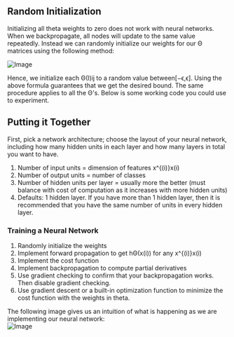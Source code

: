 ## Random Initialization ##
Initializing all theta weights to zero does not work with neural networks. When we backpropagate, all nodes will update to the same value repeatedly. Instead we can randomly initialize our weights for our Θ matrices using the following method:

![Image](https://github.com/Vranjan7077/Coursera-Machine-Learning-/blob/master/Machine_Learning_CRA/Week%205/random%20initialize.png?raw=true)

Hence, we initialize each Θ(l)ij to a random value between[−ϵ,ϵ]. Using the above formula guarantees that we get the desired bound. The same procedure applies to all the Θ's. Below is some working code you could use to experiment.


## Putting it Together ## 
First, pick a network architecture; choose the layout of your neural network, including how many hidden units in each layer and how many layers in total you want to have.

1)  Number of input units = dimension of features x^{(i)}x(i) <br/>
2)  Number of output units = number of classes <br/>
3)  Number of hidden units per layer = usually more the better (must balance with cost of computation as it increases with more hidden units) <br/>
4)  Defaults: 1 hidden layer. If you have more than 1 hidden layer, then it is recommended that you have the same number of units in every hidden layer.

### Training a Neural Network ###

1)  Randomly initialize the weights <br/>
2)  Implement forward propagation to get hΘ(x(i)) for any x^{(i)}x(i) <br/>
3)  Implement the cost function <br/>
4)  Implement backpropagation to compute partial derivatives <br/>
5)  Use gradient checking to confirm that your backpropagation works. Then disable gradient checking. <br/>
6)  Use gradient descent or a built-in optimization function to minimize the cost function with the weights in theta.

The following image gives us an intuition of what is happening as we are implementing our neural network:<br/>
![Image](https://github.com/Vranjan7077/Coursera-Machine-Learning-/blob/master/Machine_Learning_CRA/Week%205/put%202gether.png?raw=true)

